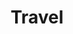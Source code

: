 ---
layout: travel
id: travel
title: Travel
nav: true
nav-order: 5
content-pages: true
intro: Fly with Switzerland’s national airline – SWISS. Naturally, you can expect only the highest quality and service standards, as you fly to the beguiling mountain resorts for truly unforgettable adventure. With more than 160 flights each week from the UK, it’s never been easier to hit the slopes. Discover what makes SWISS the natural choice for your ski getaway here.
link: https://www.swiss.com/GB/en?utm_medium=affiliate&utm_source=secretescapes&utm_campaign=lx_gb_en_secretescapespromo_desktop

features:

  - id: ski
    title: Ski Equipment goes Free
    description: SWISS is the skier’s airline of choice. Why? Skis go free of course! Your equipment flies with no hidden charges, allowing you to spend less time worrying (and paying) for your gear, and more time travelling in comfort to your piste of choice. What’s more, SWISS fly from London to Geneva and Zurich, and in February, even to Sion – the closest hub for Verbier, Zermatt and Saas-Fee.
    link: https://www.swiss.com/GB/en?utm_medium=affiliate&utm_source=secretescapes&utm_campaign=lx_gb_en_secretescapespromo_desktop

  - id: geneva
    title: Destination Geneva
    description: Geneva is the destination for winter adventures. It is perfectly located for easy access to famous ski resorts in Switzerland and the French and Italian Alps. Some of the finest skiing in the country is but a short hop from the airport, making it your gateway to winter adventure. Fly from London for as little as £82 – with ski equipment flying free.
    link: https://www.swiss.com/GB/en?utm_medium=affiliate&utm_source=secretescapes&utm_campaign=lx_gb_en_secretescapespromo_desktop

  - id: choice
    title: SWISS Choice
    description: For those looking for that little bit extra, don’t miss a range of conveniences for little extra cost. At Geneva, skip the security queues with the SWISS priority lane and let them take care of your shuttle to and from the airport. It’s the perfect option for skiers, lugging around heavy equipment – let SWISS take care of your needs and make your transfers effortless.
    link: https://www.swiss.com/GB/en?utm_medium=affiliate&utm_source=secretescapes&utm_campaign=lx_gb_en_secretescapespromo_desktop
---